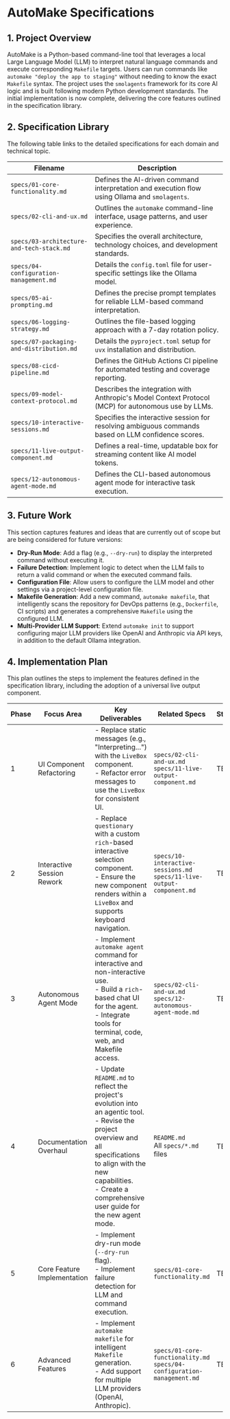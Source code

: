 # AutoMake Specifications

## 1. Project Overview
AutoMake is a Python-based command-line tool that leverages a local Large Language Model (LLM) to interpret natural language commands and execute corresponding `Makefile` targets. Users can run commands like `automake "deploy the app to staging"` without needing to know the exact `Makefile` syntax. The project uses the `smolagents` framework for its core AI logic and is built following modern Python development standards. The initial implementation is now complete, delivering the core features outlined in the specification library.

## 2. Specification Library
The following table links to the detailed specifications for each domain and technical topic.

| Filename                                             | Description                                                  |
| ---------------------------------------------------- | ------------------------------------------------------------ |
| `specs/01-core-functionality.md`                     | Defines the AI-driven command interpretation and execution flow using Ollama and `smolagents`. |
| `specs/02-cli-and-ux.md`                             | Outlines the `automake` command-line interface, usage patterns, and user experience. |
| `specs/03-architecture-and-tech-stack.md`            | Specifies the overall architecture, technology choices, and development standards. |
| `specs/04-configuration-management.md`               | Details the `config.toml` file for user-specific settings like the Ollama model. |
| `specs/05-ai-prompting.md`                           | Defines the precise prompt templates for reliable LLM-based command interpretation. |
| `specs/06-logging-strategy.md`                       | Outlines the file-based logging approach with a 7-day rotation policy. |
| `specs/07-packaging-and-distribution.md`             | Details the `pyproject.toml` setup for `uvx` installation and distribution. |
| `specs/08-cicd-pipeline.md`                          | Defines the GitHub Actions CI pipeline for automated testing and coverage reporting. |
| `specs/09-model-context-protocol.md`                 | Describes the integration with Anthropic's Model Context Protocol (MCP) for autonomous use by LLMs. |
| `specs/10-interactive-sessions.md`                   | Specifies the interactive session for resolving ambiguous commands based on LLM confidence scores. |
| `specs/11-live-output-component.md`                  | Defines a real-time, updatable box for streaming content like AI model tokens. |
| `specs/12-autonomous-agent-mode.md`                  | Defines the CLI-based autonomous agent mode for interactive task execution. |

## 3. Future Work
This section captures features and ideas that are currently out of scope but are being considered for future versions:
- **Dry-Run Mode**: Add a flag (e.g., `--dry-run`) to display the interpreted command without executing it.
- **Failure Detection**: Implement logic to detect when the LLM fails to return a valid command or when the executed command fails.
- **Configuration File**: Allow users to configure the LLM model and other settings via a project-level configuration file.
- **Makefile Generation**: Add a new command, `automake makefile`, that intelligently scans the repository for DevOps patterns (e.g., `Dockerfile`, CI scripts) and generates a comprehensive `Makefile` using the configured LLM.
- **Multi-Provider LLM Support**: Extend `automake init` to support configuring major LLM providers like OpenAI and Anthropic via API keys, in addition to the default Ollama integration.

## 4. Implementation Plan
This plan outlines the steps to implement the features defined in the specification library, including the adoption of a universal live output component.

| Phase | Focus Area                  | Key Deliverables                                                                                                                                                             | Related Specs                                                                                               | Status |
| ----- | --------------------------- | ---------------------------------------------------------------------------------------------------------------------------------------------------------------------------- | ----------------------------------------------------------------------------------------------------------- | ------ |
| 1     | UI Component Refactoring    | - Replace static messages (e.g., "Interpreting...") with the `LiveBox` component.<br>- Refactor error messages to use the `LiveBox` for consistent UI.                             | `specs/02-cli-and-ux.md`<br>`specs/11-live-output-component.md`                                            | TBD    |
| 2     | Interactive Session Rework  | - Replace `questionary` with a custom `rich`-based interactive selection component.<br>- Ensure the new component renders within a `LiveBox` and supports keyboard navigation. | `specs/10-interactive-sessions.md`<br>`specs/11-live-output-component.md`                                  | TBD    |
| 3     | Autonomous Agent Mode       | - Implement `automake agent` command for interactive and non-interactive use.<br>- Build a `rich`-based chat UI for the agent.<br>- Integrate tools for terminal, code, web, and Makefile access. | `specs/02-cli-and-ux.md`<br>`specs/12-autonomous-agent-mode.md`                                            | TBD    |
| 4     | Documentation Overhaul      | - Update `README.md` to reflect the project's evolution into an agentic tool.<br>- Revise the project overview and all specifications to align with the new capabilities.<br>- Create a comprehensive user guide for the new agent mode. | `README.md`<br>All `specs/*.md` files                                                                       | TBD    |
| 5     | Core Feature Implementation | - Implement dry-run mode (`--dry-run` flag).<br>- Implement failure detection for LLM and command execution.                                                                     | `specs/01-core-functionality.md`                                                                            | TBD    |
| 6     | Advanced Features           | - Implement `automake makefile` for intelligent `Makefile` generation.<br>- Add support for multiple LLM providers (OpenAI, Anthropic).                                        | `specs/01-core-functionality.md`<br>`specs/04-configuration-management.md`                                   | TBD    |
